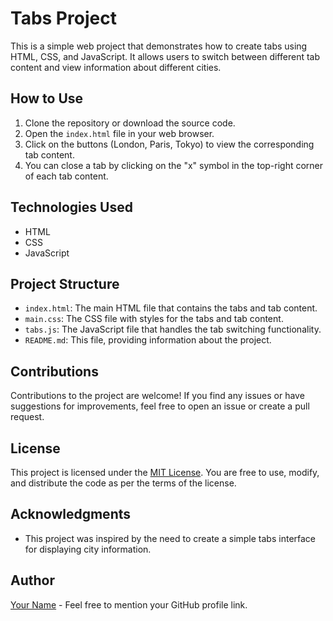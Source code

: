 

# Tabs Project

This is a simple web project that demonstrates how to create tabs using HTML, CSS, and JavaScript. It allows users to switch between different tab content and view information about different cities.

## How to Use

1. Clone the repository or download the source code.
2. Open the `index.html` file in your web browser.
3. Click on the buttons (London, Paris, Tokyo) to view the corresponding tab content.
4. You can close a tab by clicking on the "x" symbol in the top-right corner of each tab content.

## Technologies Used

- HTML
- CSS
- JavaScript

## Project Structure

- `index.html`: The main HTML file that contains the tabs and tab content.
- `main.css`: The CSS file with styles for the tabs and tab content.
- `tabs.js`: The JavaScript file that handles the tab switching functionality.
- `README.md`: This file, providing information about the project.

## Contributions

Contributions to the project are welcome! If you find any issues or have suggestions for improvements, feel free to open an issue or create a pull request.

## License

This project is licensed under the [MIT License](LICENSE). You are free to use, modify, and distribute the code as per the terms of the license.

## Acknowledgments

- This project was inspired by the need to create a simple tabs interface for displaying city information.

## Author

[Your Name](https://github.com/yourusername) - Feel free to mention your GitHub profile link.
